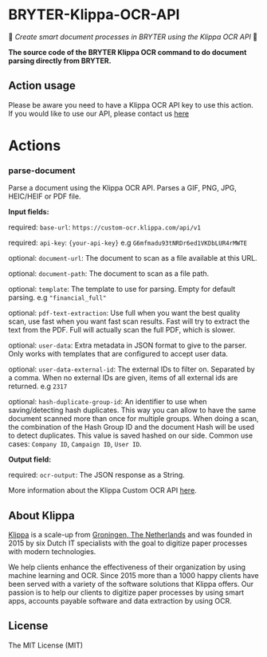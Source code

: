 # BRYTER-Klippa-OCR-API

:rocket: *Create smart document processes in BRYTER using the Klippa OCR API* :rocket:

**The source code of the BRYTER Klippa OCR command to do document parsing directly from BRYTER.**

## Action usage
Please be aware you need to have a Klippa OCR API key to use this action.
If you would like to use our API, please contact us [here](https://www.klippa.com/en/ocr/ocr-api)

# Actions

### parse-document

Parse a document using the Klippa OCR API. Parses a GIF, PNG, JPG, HEIC/HEIF or PDF file.

**Input fields:**

required: ``base-url``: ``https://custom-ocr.klippa.com/api/v1``

required: ``api-key``: ``{your-api-key}`` e.g ``G6mfmadu93tNRDr6ed1VKDbLUR4rMWTE``

optional: ``document-url``: The document to scan as a file available at this URL.

optional: ``document-path``: The document to scan as a file path.

optional: ``template``: The template to use for parsing. Empty for default parsing. e.g ``"financial_full"``

optional: ``pdf-text-extraction``: Use full when you want the best quality scan, use fast when you want fast scan results. Fast will try to extract the text from the PDF. Full will actually scan the full PDF, which is slower.

optional: ``user-data``: Extra metadata in JSON format to give to the parser. Only works with templates that are configured to accept user data.

optional: ``user-data-external-id``: The external IDs to filter on. Separated by a comma. When no external IDs are given, items of all external ids are returned. e.g ``2317``

optional: ``hash-duplicate-group-id``: An identifier to use when saving/detecting hash duplicates. This way you can allow to have the same document scanned more than once for multiple groups. When doing a scan, the combination of the Hash Group ID and the document Hash will be used to detect duplicates. This value is saved hashed on our side. Common use cases: ``Company ID``, ``Campaign ID``, ``User ID``.

**Output field:**

required: ``ocr-output``: The JSON response as a String.

More information about the Klippa Custom OCR API [here](https://custom-ocr.klippa.com/docs).

## About Klippa

[Klippa](https://www.klippa.com/en) is a scale-up from [Groningen, The Netherlands](https://goo.gl/maps/CcCGaPTBz3u8noSd6) and was founded in 2015 by six Dutch IT specialists with the goal to digitize paper processes with modern technologies.

We help clients enhance the effectiveness of their organization by using machine learning and OCR. Since 2015 more than a 1000 happy clients have been served with a variety of the software solutions that Klippa offers. Our passion is to help our clients to digitize paper processes by using smart apps, accounts payable software and data extraction by using OCR.

## License

The MIT License (MIT)
